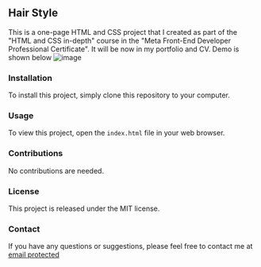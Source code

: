 ## Hair Style

This is a one-page HTML and CSS project that I created as part of the "HTML and CSS in-depth" course in the "Meta Front-End Developer Professional Certificate". It will be now in my portfolio and CV. Demo is shown below
![image](https://github.com/theAbdikhaliq/hair-day/assets/133207725/0d352129-6201-4677-a041-16352bf2103e)


### Installation

To install this project, simply clone this repository to your computer.

### Usage

To view this project, open the `index.html` file in your web browser.

### Contributions

No contributions are needed.

### License

This project is released under the MIT license.

### Contact

If you have any questions or suggestions, please feel free to contact me at [email protected](mailto:theabdikhaliq@gmail.com)
